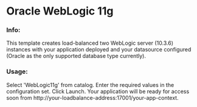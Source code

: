 # Oracle WebLogic 11g

### Info:
  This template creates load-balanced two WebLogic server (10.3.6) instances with your application deployed and your datasource configured (Oracle as the only supported database type currently).

### Usage:
  Select 'WebLogic11g' from catalog.
  Enter the required values in the configuration set. 
  Click Launch.
  Your application will be ready for access soon from http://your-loadbalance-address:17001/your-app-context.

